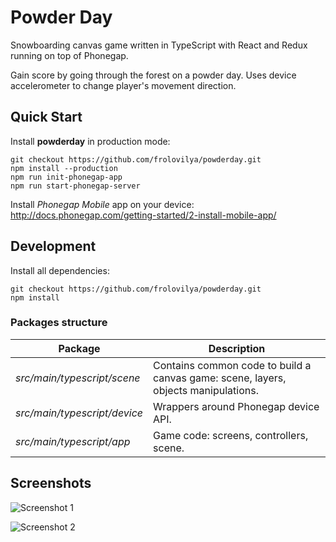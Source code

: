 # Powder Day

Snowboarding canvas game written in TypeScript with React and Redux running on top of Phonegap.

Gain score by going through the forest on a powder day. 
Uses device accelerometer to change player's movement direction.

## Quick Start
Install **powderday** in production mode:
```
git checkout https://github.com/frolovilya/powderday.git
npm install --production
npm run init-phonegap-app
npm run start-phonegap-server
```
Install _Phonegap Mobile_ app on your device:
http://docs.phonegap.com/getting-started/2-install-mobile-app/

## Development
Install all dependencies:
```
git checkout https://github.com/frolovilya/powderday.git
npm install
```
### Packages structure

| Package | Description |
| ------- | ----------- |
| *src/main/typescript/scene* | Contains common code to build a canvas game: scene, layers, objects manipulations. |
| *src/main/typescript/device* | Wrappers around Phonegap device API. |
| *src/main/typescript/app* | Game code: screens, controllers, scene. |

## Screenshots

![Screenshot 1](https://user-images.githubusercontent.com/271293/29357638-ee5c75ee-8280-11e7-9a8f-73dae9ca6cbc.png)

![Screenshot 2](https://user-images.githubusercontent.com/271293/29357636-eceebcc6-8280-11e7-8acd-01a109916b21.png)
